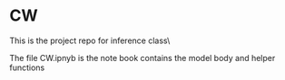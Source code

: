# CW
This is the project repo for inference class\\

The file CW.ipnyb is the note book contains the model body and helper functions
